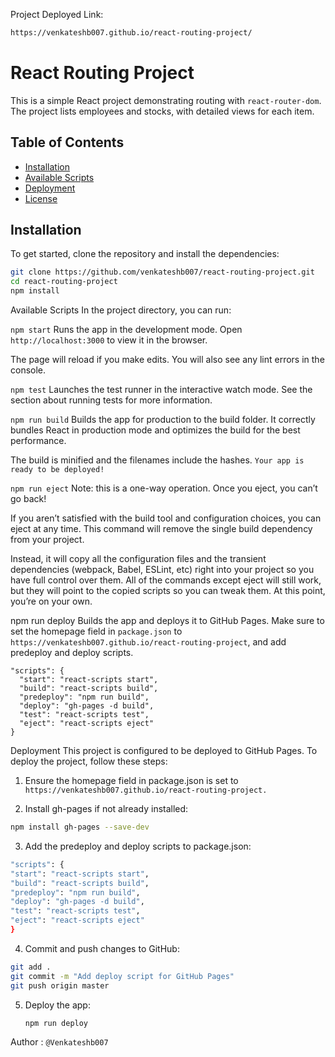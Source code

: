 Project Deployed Link: 
```bash 
https://venkateshb007.github.io/react-routing-project/
```


# React Routing Project

This is a simple React project demonstrating routing with `react-router-dom`. The project lists employees and stocks, with detailed views for each item.

## Table of Contents

- [Installation](#installation)
- [Available Scripts](#available-scripts)
- [Deployment](#deployment)
- [License](#license)

## Installation

To get started, clone the repository and install the dependencies:

```bash
git clone https://github.com/venkateshb007/react-routing-project.git
cd react-routing-project
npm install
```

Available Scripts
In the project directory, you can run:

`npm start`
Runs the app in the development mode.
Open `http://localhost:3000` to view it in the browser.

The page will reload if you make edits.
You will also see any lint errors in the console.

`npm test`
Launches the test runner in the interactive watch mode.
See the section about running tests for more information.

`npm run build`
Builds the app for production to the build folder.
It correctly bundles React in production mode and optimizes the build for the best performance.

The build is minified and the filenames include the hashes.
`Your app is ready to be deployed!`

`npm run eject`
Note: this is a one-way operation. Once you eject, you can’t go back!

If you aren’t satisfied with the build tool and configuration choices, you can eject at any time. This command will remove the single build dependency from your project.

Instead, it will copy all the configuration files and the transient dependencies (webpack, Babel, ESLint, etc) right into your project so you have full control over them. All of the commands except eject will still work, but they will point to the copied scripts so you can tweak them. At this point, you’re on your own.

npm run deploy
Builds the app and deploys it to GitHub Pages.
Make sure to set the homepage field in `package.json` to `https://venkateshb007.github.io/react-routing-project`, and add predeploy and deploy scripts.
```
"scripts": {
  "start": "react-scripts start",
  "build": "react-scripts build",
  "predeploy": "npm run build",
  "deploy": "gh-pages -d build",
  "test": "react-scripts test",
  "eject": "react-scripts eject"
}
```

Deployment
This project is configured to be deployed to GitHub Pages. To deploy the project, follow these steps:

1. Ensure the homepage field in package.json is set to `https://venkateshb007.github.io/react-routing-project.`

2. Install gh-pages if not already installed:
  ```bash
  npm install gh-pages --save-dev
  ```

3. Add the predeploy and deploy scripts to package.json:
  ```bash
  "scripts": {
  "start": "react-scripts start",
  "build": "react-scripts build",
  "predeploy": "npm run build",
  "deploy": "gh-pages -d build",
  "test": "react-scripts test",
  "eject": "react-scripts eject"
  }
```

4. Commit and push changes to GitHub:
  ```bash
  git add .
  git commit -m "Add deploy script for GitHub Pages"
  git push origin master
```
5. Deploy the app:
   ```bash
   npm run deploy
    ```

Author : `@Venkateshb007`
